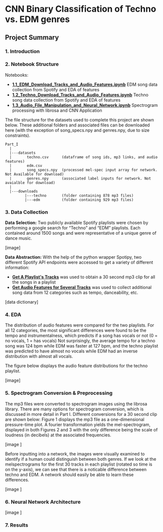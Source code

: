 # CNN Binary Classification of Techno vs. EDM genres 

## Project Summary

### 1. Introduction
### 2. Notebook Structure 
Notebooks:
- __[1.1_EDM_Download_Tracks_and_Audio_Features.ipynb](https://github.com/amytaylor330/CNN_for_Dance_Music_Classification_repost/blob/master/Part_I/1.1_EDM_Download_Tracks_and_Audio_Features.ipynb)__ EDM song data collection from Spotify and EDA of features
- __[1.2_Techno_Download_Tracks_and_Audio_Features.ipynb](https://github.com/amytaylor330/CNN_for_Dance_Music_Classification_repost/blob/master/Part_I/1.2_Techno_Download_Tracks_and_Audio_Features.ipynb)__ Techno song data collection from Spotify and EDA of features
- __[1.3_Audio_File_Manipulation_and_Neural_Network.ipynb](https://github.com/amytaylor330/CNN_for_Dance_Music_Classification_repost/blob/master/Part_I/1.3_Audio_File_Manipulation_and_Neural_Network.ipynb)__ Spectrogram processing with librosa and CNN Application

The file structure for the datasets used to complete this project are shown below. These additional folders and associated files can be downloaded here (with the exception of song_specs.npy and genres.npy, due to size constraints).

```
Part_I
  |
  |---datasets
  |       techno.csv      (dataframe of song ids, mp3 links, and audio features)
  |       edm.csv
  |       song_specs.npy  (processed mel-spec input array for network. Not Available for download)
  |       genres.npy      (associated label inputs for network. Not avaialble for download)
  |
  |---downloads
         |---techno       (folder containing 878 mp3 files)
         |---edm          (folder containing 929 mp3 files)
```

### 3. Data Collection 
**Data Selection:** Two publicly available Spotify playlists were chosen by performing a google search for “Techno” and “EDM” playlists. Each contained around 1500 songs and were representative of a unique genre of dance music. 

[image]

**Data Abstraction:** With the help of the python wrapper Spotipy, two different Spotify API endpoints were accessed to get a variety of different information: 
- __[Get A Playlist's Tracks](https://developer.spotify.com/documentation/web-api/reference/playlists/get-playlists-tracks/)__ was used to obtain a 30 second mp3 clip for all the songs in a playlist
- __[Get Audio Features for Several Tracks](https://developer.spotify.com/documentation/web-api/reference/tracks/get-audio-features/)__ was used to collect additional song data from 12 categories such as tempo, danceability, etc. 

[data dictionary]

### 4. EDA 
The distribution of audio features were compared for the two playlists. For all 12 categories, the most significant differences were found to be the tempo and instrumentalness, which predicts if a song has vocals or not (0 = no vocals, 1 = has vocals) Not surprisingly, the average tempo for a techno song was 124 bpm while EDM was faster at 127 bpm, and the techno playlist was predicted to have almost no vocals while EDM had an inverse distribution with almost all vocals. 

The figure below displays the audio feature distributions for the techno playlist.

[image]

### 5. Spectrogram Conversion & Preprocessing
The mp3 files were converted to spectrogram images using the librosa library. There are many options for spectrogram conversion, which is discussed in more detail in Part I. Different conversions for a 30 second clip are shown below: Figure 1 displays the mp3 file as a one-dimensional pressure-time plot. A fourier transformation yields the mel-spectrogram, displayed in both Figures 2 and 3 with the only difference being the scale of loudness (in decibels) at the associated frequencies. 

[image ]


Before inputting into a network, the images were visually examined to identify if a human could distinguish between both genres. If we look at the melspectrograms for the first 30 tracks in each playlist (rotated so time is on the y-axis), we can see that there is a noticable difference between techno and EDM. A network should easily be able to learn these differences. 

[image ] 


### 6. Neural Network Architecture

[image ] 

### 7. Results
